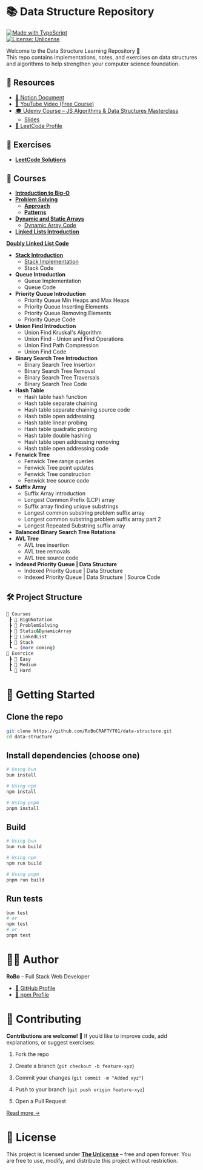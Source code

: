 # 📚 Data Structure Repository

[![Made with TypeScript](https://img.shields.io/badge/Made%20with-TypeScript-3178C6?style=for-the-badge&logo=typescript&logoColor=white)](https://www.typescriptlang.org/)  
[![License: Unlicense](https://img.shields.io/badge/license-Unlicense-blue?style=for-the-badge)](LICENSE)  

Welcome to the Data Structure Learning Repository 🚀 <br />
This repo contains implementations, notes, and exercises on data structures and algorithms to help strengthen your computer science foundation.

## 🔗 Resources
- [📓 Notion Document](https://www.notion.so/Data-Structure-2521bcd19f56804fb107cc70220d46c3?source=copy_link)
- [🎥 YouTube Video (Free Course)](https://www.youtube.com/watch?v=RBSGKlAvoiM)
- [🎓 Udemy Course – JS Algorithms & Data Structures Masterclass](https://www.udemy.com/course/js-algorithms-and-data-structures-masterclass/)
    - [Slides](https://cs.slides.com/colt_steele)
- [🧩 LeetCode Profile](https://leetcode.com/u/RoBoCRR/)

## 📝 Exercises
- [**LeetCode Solutions**](/Exercice/)

## 📖 Courses
- [**Introduction to Big-O**](/Courses/BigONotation/)
- [**Problem Solving**](/Courses/ProblemSolving/)
    - [**Approach**](/Courses/ProblemSolving/Approach/)
    - [**Patterns**](/Courses/ProblemSolving/Patterns/)
- [**Dynamic and Static Arrays**](/Courses/Static&DynamicArray/)
    - [Dynamic Array Code](/Courses/Static&DynamicArray/source.java)
- [**Linked Lists Introduction**](/Courses/LinkedList/)

[**Doubly Linked List Code**](/Courses/LinkedList/source.java)

- [**Stack Introduction**](/Courses/Stack/)
    - [Stack Implementation](/Courses/Stack/problem.ts)
    - Stack Code
- **Queue Introduction**
    - Queue Implementation
    - Queue Code
- **Priority Queue Introduction**
    - Priority Queue Min Heaps and Max Heaps
    - Priority Queue Inserting Elements
    - Priority Queue Removing Elements
    - Priority Queue Code
- **Union Find Introduction**
    - Union Find Kruskal's Algorithm
    - Union Find - Union and Find Operations
    - Union Find Path Compression
    - Union Find Code
- **Binary Search Tree Introduction**
    - Binary Search Tree Insertion
    - Binary Search Tree Removal
    - Binary Search Tree Traversals
    - Binary Search Tree Code
- **Hash Table**
    - Hash table hash function
    - Hash table separate chaining
    - Hash table separate chaining source code
    - Hash table open addressing
    - Hash table linear probing
    - Hash table quadratic probing
    - Hash table double hashing
    - Hash table open addressing removing
    - Hash table open addressing code
- **Fenwick Tree**
    - Fenwick Tree range queries
    - Fenwick Tree point updates
    - Fenwick Tree construction
    - Fenwick tree source code
- **Suffix Array**
    - Suffix Array introduction
    - Longest Common Prefix (LCP) array
    - Suffix array finding unique substrings
    - Longest common substring problem suffix array
    - Longest common substring problem suffix array part 2
    - Longest Repeated Substring suffix array
- **Balanced Binary Search Tree Rotations**
- **AVL Tree**
    - AVL tree insertion
    - AVL tree removals
    - AVL tree source code
- **Indexed Priority Queue | Data Structure**
    - Indexed Priority Queue | Data Structure
    - Indexed Priority Queue | Data Structure | Source Code

## 🛠️ Project Structure
```bash
📂 Courses
 ┣ 📂 BigONotation
 ┣ 📂 ProblemSolving
 ┣ 📂 Static&DynamicArray
 ┣ 📂 LinkedList
 ┣ 📂 Stack
 ┗ … (more coming)
📂 Exercice
 ┣ 📂 Easy
 ┣ 📂 Medium
 ┗ 📂 Hard
```

# 🚀 Getting Started

## Clone the repo
```bash
git clone https://github.com/RoBoCRAFTYT01/data-structure.git
cd data-structure
```

## Install dependencies (choose one)
```bash
# Using bun
bun install

# Using npm
npm install

# Using pnpm
pnpm install
```

## Build
```bash
# Using bun
bun run build

# Using npm
npm run build

# Using pnpm
pnpm run build
```

## Run tests
```bash
bun test
# or
npm test
# or
pnpm test
```

# 🧑‍💻 Author
**RoBo** – Full Stack Web Developer <br />
- [🔗 GitHub Profile](https://github.com/RoBoCRAFTYT01/) 
- [🔗 npm Profile](https://www.npmjs.com/~robo._.159)

# 🤝 Contributing
**Contributions are welcome! 🎉**
If you’d like to improve code, add explanations, or suggest exercises:

1. Fork the repo

2. Create a branch (`git checkout -b feature-xyz`)

3. Commit your changes (`git commit -m "Added xyz"`)

4. Push to your branch (`git push origin feature-xyz`)

5. Open a Pull Request

[Read more →](/CONTRIBUTING.md)

# 📜 License
This project is licensed under [**The Unlicense**](https://unlicense.org/) – free and open forever.
You are free to use, modify, and distribute this project without restriction.